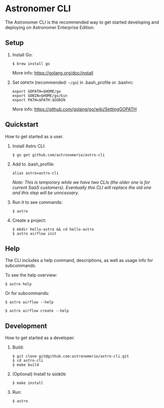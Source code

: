 # Astronomer CLI

The Astronomer CLI is the recommended way to get started developing and deploying on Astronomer Enterprise Edition.

## Setup

1. Install Go:

    ```
    $ brew install go
    ```

    More info: <https://golang.org/doc/install>

1. Set `GOPATH` (recommended: `~/go`) in .bash_profile or .bashrc:

    ```
    export GOPATH=$HOME/go
    export GOBIN=$HOME/go/bin
    export PATH=$PATH:$GOBIN
    ```

    More info: <https://github.com/golang/go/wiki/SettingGOPATH>

## Quickstart

How to get started as a user.

1. Install Astro CLI:

    ```
    $ go get github.com/astronomerio/astro-cli
    ```

1. Add to .bash_profile:

    ```
    alias astro=astro-cli
    ```

    *Note: This is temporary while we have two CLIs (the older one is for current SaaS customers). Eventually this CLI will replace the old one and this step will be unncessary.*

1. Run it to see commands:

    ```
    $ astro
    ```

1. Create a project:

    ```
    $ mkdir hello-astro && cd hello-astro
    $ astro airflow init
    ```

## Help

The CLI includes a help command, descriptions, as well as usage info for subcommands.

To see the help overview:

```
$ astro help
```

Or for subcommands:

```
$ astro airflow --help
```

```
$ astro airflow create --help
```

## Development

How to get started as a developer.

1. Build:

    ```
    $ git clone git@github.com:astronomerio/astro-cli.git
    $ cd astro-cli
    $ make build
    ```

1. (Optional) Install to `$GOBIN`:

    ```
    $ make install
    ```

1. Run:

    ```
    $ astro
    ```
